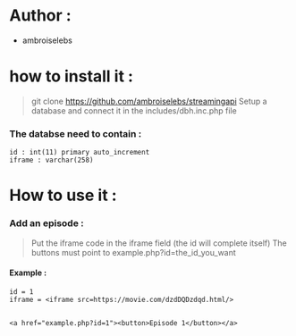 # Author :
* ambroiselebs

# how to install it :

> git clone https://github.com/ambroiselebs/streamingapi
> Setup a database and connect it in the includes/dbh.inc.php file

### The databse need to contain :

```
id : int(11) primary auto_increment
iframe : varchar(258)
```

# How to use it :

### Add an episode : 

> Put the iframe code in the iframe field (the id will complete itself)
> The buttons must point to example.php?id=the_id_you_want

#### Example : 

```
id = 1
iframe = <iframe src=https://movie.com/dzdDQDzdqd.html/>


<a href="example.php?id=1"><button>Episode 1</button></a>
```
